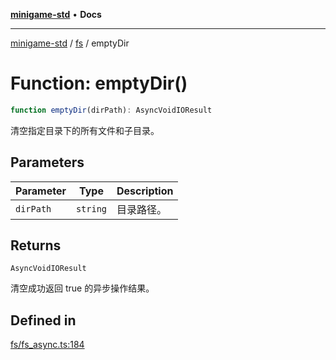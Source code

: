 [**minigame-std**](../../../README.md) • **Docs**

***

[minigame-std](../../../README.md) / [fs](../README.md) / emptyDir

# Function: emptyDir()

```ts
function emptyDir(dirPath): AsyncVoidIOResult
```

清空指定目录下的所有文件和子目录。

## Parameters

| Parameter | Type | Description |
| ------ | ------ | ------ |
| `dirPath` | `string` | 目录路径。 |

## Returns

`AsyncVoidIOResult`

清空成功返回 true 的异步操作结果。

## Defined in

[fs/fs\_async.ts:184](https://github.com/JiangJie/minigame-std/blob/e98ab0af7ad78dc07fcec865ee164ff1e7efe9cf/src/std/fs/fs_async.ts#L184)
